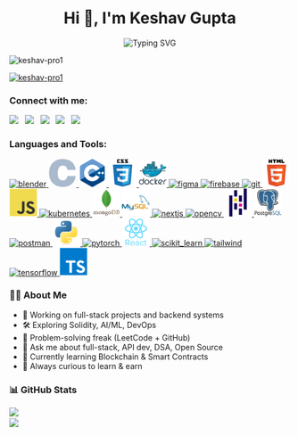 

<h1 align="center">Hi 👋, I'm Keshav Gupta</h1>
<p align="center">
  <img src="https://readme-typing-svg.demolab.com?font=Fira+Code&weight=600&size=22&pause=1000&color=white&center=true&vCenter=true&repeat=true&width=800&lines=A+passionate+Frontend+Developer+%F0%9F%A7%A0;Also+a+Backend+Engineer+%F0%9F%9B%A0%EF%B8%8F;Blockchain+Enthusiast+%F0%9F%94%91+%7C+Solidity+Learner;DSA+Lover+%F0%9F%92%AD+and+Problem+Solver" alt="Typing SVG">
</p>


<p align="left"> <img src="https://komarev.com/ghpvc/?username=keshav-pro1&label=Profile%20views&color=0e75b6&style=flat" alt="keshav-pro1" /> </p>

<p align="left"> <a href="https://github.com/ryo-ma/github-profile-trophy"><img src="https://github-profile-trophy.vercel.app/?username=keshav-pro1" alt="keshav-pro1" /></a> </p>

<h3 align="left">Connect with me:</h3>
<p align="left">
  <a href="https://instagram.com/imkeshav_gupta"><img src="https://skillicons.dev/icons?i=instagram" /></a>&nbsp;&nbsp;
  <a href="https://github.com/Keshav-pro1"><img src="https://skillicons.dev/icons?i=github" /></a>&nbsp;&nbsp;
  <a href="https://x.com/Keshav_pro1"><img src="https://skillicons.dev/icons?i=twitter" /></a>&nbsp;&nbsp;
  <a href="https://linkedin.com/in/keshav-gupta-83201431a/"><img src="https://skillicons.dev/icons?i=linkedin" /></a>&nbsp;&nbsp;
  <a href="keshavgupta07delhi@gmail.com"><img src="https://skillicons.dev/icons?i=gmail" /></a>
</p>


<h3 align="left">Languages and Tools:</h3>
<p align="left">  <a href="https://www.blender.org/" target="_blank" rel="noreferrer"> <img src="https://download.blender.org/branding/community/blender_community_badge_white.svg" alt="blender" width="50" height="50"/> </a> 
<a href="https://www.cprogramming.com/" target="_blank" rel="noreferrer"> <img src="https://raw.githubusercontent.com/devicons/devicon/master/icons/c/c-original.svg" alt="c" width="50" height="50"/> </a> 
<a href="https://www.w3schools.com/cpp/" target="_blank" rel="noreferrer"> <img src="https://raw.githubusercontent.com/devicons/devicon/master/icons/cplusplus/cplusplus-original.svg" alt="cplusplus" width="50" height="50"/> </a> 
<a href="https://www.w3schools.com/css/" target="_blank" rel="noreferrer"> <img src="https://raw.githubusercontent.com/devicons/devicon/master/icons/css3/css3-original-wordmark.svg" alt="css3" width="50" height="50"/> </a> 
  <a href="https://www.docker.com/" target="_blank" rel="noreferrer"> <img src="https://raw.githubusercontent.com/devicons/devicon/master/icons/docker/docker-original-wordmark.svg" alt="docker" width="50" height="50"/> </a> 
  <a href="https://www.figma.com/" target="_blank" rel="noreferrer"> <img src="https://www.vectorlogo.zone/logos/figma/figma-icon.svg" alt="figma" width="50" height="50"/> </a> 
  <a href="https://firebase.google.com/" target="_blank" rel="noreferrer"> <img src="https://www.vectorlogo.zone/logos/firebase/firebase-icon.svg" alt="firebase" width="50" height="50"/> </a> 
  <a href="https://git-scm.com/" target="_blank" rel="noreferrer"> <img src="https://www.vectorlogo.zone/logos/git-scm/git-scm-icon.svg" alt="git" width="50" height="50"/> </a> 
  <a href="https://www.w3.org/html/" target="_blank" rel="noreferrer"> <img src="https://raw.githubusercontent.com/devicons/devicon/master/icons/html5/html5-original-wordmark.svg" alt="html5" width="50" height="50"/> </a> 
  <a href="https://developer.mozilla.org/en-US/docs/Web/JavaScript" target="_blank" rel="noreferrer"> <img src="https://raw.githubusercontent.com/devicons/devicon/master/icons/javascript/javascript-original.svg" alt="javascript" width="50" height="50"/> </a> <a href="https://kubernetes.io" target="_blank" rel="noreferrer"> <img src="https://www.vectorlogo.zone/logos/kubernetes/kubernetes-icon.svg" alt="kubernetes" width="50" height="50"/> </a> 
  <a href="https://www.mongodb.com/" target="_blank" rel="noreferrer"> <img src="https://raw.githubusercontent.com/devicons/devicon/master/icons/mongodb/mongodb-original-wordmark.svg" alt="mongodb" width="50" height="50"/> </a> 
  <a href="https://www.mysql.com/" target="_blank" rel="noreferrer"> <img src="https://raw.githubusercontent.com/devicons/devicon/master/icons/mysql/mysql-original-wordmark.svg" alt="mysql" width="50" height="50"/> </a> 
  <a href="https://nextjs.org/" target="_blank" rel="noreferrer"> <img src="https://cdn.worldvectorlogo.com/logos/nextjs-2.svg" alt="nextjs" width="50" height="50"/> </a> 
  <a href="https://opencv.org/" target="_blank" rel="noreferrer"> <img src="https://www.vectorlogo.zone/logos/opencv/opencv-icon.svg" alt="opencv" width="50" height="50"/> </a> 
<a href="https://pandas.pydata.org/" target="_blank" rel="noreferrer"> <img src="https://raw.githubusercontent.com/devicons/devicon/2ae2a900d2f041da66e950e4d48052658d850630/icons/pandas/pandas-original.svg" alt="pandas" width="50" height="50"/> </a> 
  <a href="https://www.postgresql.org" target="_blank" rel="noreferrer"> <img src="https://raw.githubusercontent.com/devicons/devicon/master/icons/postgresql/postgresql-original-wordmark.svg" alt="postgresql" width="50" height="50"/> </a> <a href="https://postman.com" target="_blank" rel="noreferrer"> <img src="https://www.vectorlogo.zone/logos/getpostman/getpostman-icon.svg" alt="postman" width="50" height="50"/> </a> 
  <a href="https://www.python.org" target="_blank" rel="noreferrer"> <img src="https://raw.githubusercontent.com/devicons/devicon/master/icons/python/python-original.svg" alt="python" width="50" height="50"/> </a> 
  <a href="https://pytorch.org/" target="_blank" rel="noreferrer"> <img src="https://www.vectorlogo.zone/logos/pytorch/pytorch-icon.svg" alt="pytorch" width="50" height="50"/> </a> 
  <a href="https://reactjs.org/" target="_blank" rel="noreferrer"> <img src="https://raw.githubusercontent.com/devicons/devicon/master/icons/react/react-original-wordmark.svg" alt="react" width="50" height="50"/> </a> 
  <a href="https://scikit-learn.org/" target="_blank" rel="noreferrer"> <img src="https://upload.wikimedia.org/wikipedia/commons/0/05/Scikit_learn_logo_small.svg" alt="scikit_learn" width="50" height="50"/> </a> 
  <a href="https://tailwindcss.com/" target="_blank" rel="noreferrer"> <img src="https://www.vectorlogo.zone/logos/tailwindcss/tailwindcss-icon.svg" alt="tailwind" width="50" height="50"/> </a> 
  <a href="https://www.tensorflow.org" target="_blank" rel="noreferrer"> <img src="https://www.vectorlogo.zone/logos/tensorflow/tensorflow-icon.svg" alt="tensorflow" width="50" height="50"/> </a> 
  <a href="https://www.typescriptlang.org/" target="_blank" rel="noreferrer"> <img src="https://raw.githubusercontent.com/devicons/devicon/master/icons/typescript/typescript-original.svg" alt="typescript" width="50" height="50"/> </a> </p>

  ### 👨‍💻 About Me

- 🔭 Working on full-stack projects and backend systems  
- 🛠️ Exploring Solidity, AI/ML, DevOps  
- 🧠 Problem-solving freak (LeetCode + GitHub)  
- 💬 Ask me about full-stack, API dev, DSA, Open Source  
- 🌱 Currently learning Blockchain & Smart Contracts  
- 🧩 Always curious to learn & earn

### 📊 GitHub Stats

<p align="center">
<div>
  <img width="48%" src="https://github-readme-stats.vercel.app/api?username=Keshav-pro1&theme=tokyonight&show_icons=true&hide_border=false&count_private=true" />
</div>
  <img width="48%" src="https://github-readme-stats.vercel.app/api/top-langs/?username=Keshav-pro1&theme=tokyonight&layout=compact&hide_border=false" />
</p>


